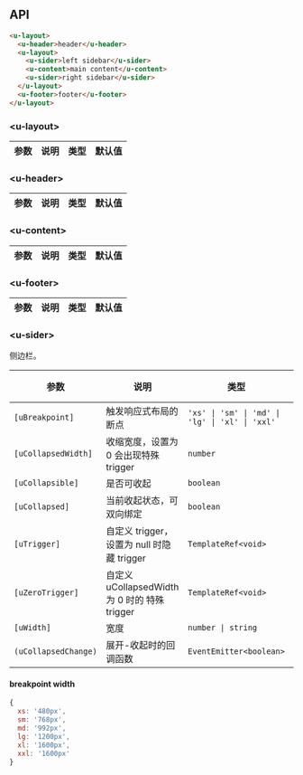 ## API

```html
<u-layout>
  <u-header>header</u-header>
  <u-layout>
    <u-sider>left sidebar</u-sider>
    <u-content>main content</u-content>
    <u-sider>right sidebar</u-sider>
  </u-layout>
  <u-footer>footer</u-footer>
</u-layout>
```

### \<u-layout\>

| 参数 | 说明 | 类型 | 默认值 |
| --- | --- | --- | --- |

### \<u-header\>

| 参数 | 说明 | 类型 | 默认值 |
| --- | --- | --- | --- |

### \<u-content\>

| 参数 | 说明 | 类型 | 默认值 |
| --- | --- | --- | --- |

### \<u-footer\>

| 参数 | 说明 | 类型 | 默认值 |
| --- | --- | --- | --- |

### \<u-sider\>

侧边栏。

| 参数 | 说明 | 类型 | 默认值 |
| --- | --- | --- | --- |
| `[uBreakpoint]`      | 触发响应式布局的断点 | `'xs' \| 'sm' \| 'md' \| 'lg' \| 'xl' \| 'xxl'` | |
| `[uCollapsedWidth]`  | 收缩宽度，设置为 0 会出现特殊 trigger | `number` | `80` |
| `[uCollapsible]`     | 是否可收起 |  `boolean` | `false` |
| `[uCollapsed]`       | 当前收起状态，可双向绑定 | `boolean` | `false` |
| `[uTrigger]` | 自定义 trigger，设置为 null 时隐藏 trigger | `TemplateRef<void>` | |
| `[uZeroTrigger]`     | 自定义 uCollapsedWidth 为 0 时的 特殊 trigger | `TemplateRef<void>` | |
| `[uWidth]`           | 宽度 | `number \| string` | `200` |
| `(uCollapsedChange)` | 展开-收起时的回调函数 | `EventEmitter<boolean>` | |

#### breakpoint width

```js
{
  xs: '480px',
  sm: '768px',
  md: '992px',
  lg: '1200px',
  xl: '1600px',
  xxl: '1600px'
}
```

